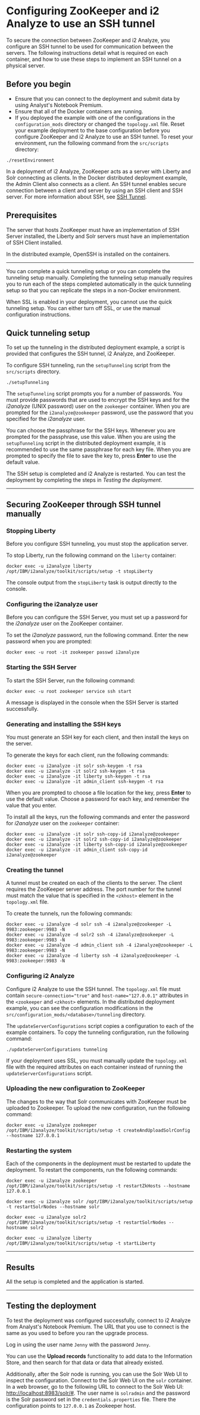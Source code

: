 # Configuring ZooKeeper and i2 Analyze to use an SSH tunnel
To secure the connection between ZooKeeper and i2 Analyze, you configure an SSH tunnel to be used for communication between the servers. The following instructions detail what is required on each container, and how to use these steps to implement an SSH tunnel on a physical server.

## Before you begin
- Ensure that you can connect to the deployment and submit data by using Analyst's Notebook Premium.
- Ensure that all of the Docker containers are running.
- If you deployed the example with one of the configurations in the `configuration_mods` directory or changed the `topology.xml` file. Reset your example deployment to the base configuration before you configure ZooKeeper and i2 Analyze to use an SSH tunnel. To reset your environment, run the following command from the `src/scripts` directory:
```
./resetEnvironment
```

In a deployment of i2 Analyze, ZooKeeper acts as a server with Liberty and Solr connecting as clients. In the Docker distributed deployment example, the Admin Client also connects as a client.
An SSH tunnel enables secure connection between a client and server by using an SSH client and SSH server. For more information about SSH, see [SSH Tunnel](https://www.ssh.com/ssh/tunneling/).

## Prerequisites
The server that hosts ZooKeeper must have an implementation of SSH Server installed, the Liberty and Solr servers must have an implementation of SSH Client installed.

In the distributed example, OpenSSH is installed on the containers.

---

You can complete a quick tunneling setup or you can complete the tunneling setup manually. Completing the tunneling setup manually requires you to run each of the steps completed automatically in the quick tunneling setup so that you can replicate the steps in a non-Docker environment.

When SSL is enabled in your deployment, you cannot use the quick tunneling setup. You can either turn off SSL, or use the manual configuration instructions.

## Quick tunneling setup
To set up the tunneling in the distributed deployment example, a script is provided that configures the SSH tunnel, i2 Analyze, and ZooKeeper.

To configure SSH tunneling, run the `setupTunneling` script from the `src/scripts` directory.
```
./setupTunneling
```

The `setupTunneling` script prompts you for a number of passwords. You must provide passwords that are used to encrypt the SSH keys and for the *i2analyze* (UNIX password) user on the `zookeeper` container. When you are prompted for the `i2analyze@zookeeper` password, use the password that you specified for the *i2analyze* user.

You can choose the passphrase for the SSH keys. Whenever you are prompted for the passphrase, use this value. When you are using the `setupTunneling` script in the distributed deployment example, it is recommended to use the same passphrase for each key file. When you are prompted to specify the file to save the key to, press **Enter** to use the default value.

The SSH setup is completed and i2 Analyze is restarted. You can test the deployment by completing the steps in *Testing the deployment*.

---

## Securing ZooKeeper through SSH tunnel manually
### Stopping Liberty
Before you configure SSH tunneling, you must stop the application server.

To stop Liberty, run the following command on the `liberty` container:
```
docker exec -u i2analyze liberty /opt/IBM/i2analyze/toolkit/scripts/setup -t stopLiberty
```
The console output from the `stopLiberty` task is output directly to the console.

### Configuring the i2analyze user
Before you can configure the SSH Server, you must set up a password for the *i2analyze* user on the ZooKeeper container.

To set the *i2analyze* password, run the following command. Enter the new password when you are prompted:
```
docker exec -u root -it zookeeper passwd i2analyze
```

### Starting the SSH Server
To start the SSH Server, run the following command:
```
docker exec -u root zookeeper service ssh start
```
A message is displayed in the console when the SSH Server is started successfully.

### Generating and installing the SSH keys
You must generate an SSH key for each client, and then install the keys on the server.

To generate the keys for each client, run the following commands:
```
docker exec -u i2analyze -it solr ssh-keygen -t rsa
docker exec -u i2analyze -it solr2 ssh-keygen -t rsa
docker exec -u i2analyze -it liberty ssh-keygen -t rsa
docker exec -u i2analyze -it admin_client ssh-keygen -t rsa
```
When you are prompted to choose a file location for the key, press **Enter** to use the default value.
Choose a password for each key, and remember the value that you enter.

To install all the keys, run the following commands and enter the password for *i2analyze* user on the `zookeeper` container:
```
docker exec -u i2analyze -it solr ssh-copy-id i2analyze@zookeeper
docker exec -u i2analyze -it solr2 ssh-copy-id i2analyze@zookeeper
docker exec -u i2analyze -it liberty ssh-copy-id i2analyze@zookeeper
docker exec -u i2analyze -it admin_client ssh-copy-id i2analyze@zookeeper
```

### Creating the tunnel
A tunnel must be created on each of the clients to the server. The client requires the ZooKeeper server address. The port number for the tunnel must match the value that is specified in the `<zkhost>` element in the `topology.xml` file.

To create the tunnels, run the following commands:
```
docker exec -u i2analyze -d solr ssh -4 i2analyze@zookeeper -L 9983:zookeeper:9983 -N
docker exec -u i2analyze -d solr2 ssh -4 i2analyze@zookeeper -L 9983:zookeeper:9983 -N
docker exec -u i2analyze -d admin_client ssh -4 i2analyze@zookeeper -L 9983:zookeeper:9983 -N
docker exec -u i2analyze -d liberty ssh -4 i2analyze@zookeeper -L 9983:zookeeper:9983 -N
```

### Configuring i2 Analyze
Configure i2 Analyze to use the SSH tunnel. The `topology.xml` file must contain `secure-connection="true"` and `host-name="127.0.0.1"` attributes in the `<zookeeper` and `<zkhost>` elements.
In the distributed deployment example, you can see the configuration modifications in the `src/configuration_mods/<database>/tunneling` directory.

The `updateServerConfigurations` script copies a configuration to each of the example containers. To copy the tunneling configuration, run the following command:
```
./updateServerConfigurations tunneling
```

If your deployment uses SSL, you must manually update the `topology.xml` file with the required attributes on each container instead of running the `updateServerConfigurations` script.

### Uploading the new configuration to ZooKeeper
The changes to the way that Solr communicates with ZooKeeper must be uploaded to Zookeeper. To upload the new configuration, run the following command:
```
docker exec -u i2analyze zookeeper /opt/IBM/i2analyze/toolkit/scripts/setup -t createAndUploadSolrConfig --hostname 127.0.0.1
```

### Restarting the system
Each of the components in the deployment must be restarted to update the deployment. To restart the components, run the following commands:
```
docker exec -u i2analyze zookeeper /opt/IBM/i2analyze/toolkit/scripts/setup -t restartZkHosts --hostname 127.0.0.1

docker exec -u i2analyze solr /opt/IBM/i2analyze/toolkit/scripts/setup -t restartSolrNodes --hostname solr

docker exec -u i2analyze solr2 /opt/IBM/i2analyze/toolkit/scripts/setup -t restartSolrNodes --hostname solr2

docker exec -u i2analyze liberty /opt/IBM/i2analyze/toolkit/scripts/setup -t startLiberty
```

---

## Results
All the setup is completed and the application is started.

---

## Testing the deployment
To test the deployment was configured successfully, connect to i2 Analyze from Analyst's Notebook Premium. The URL that you use to connect is the same as you used to before you ran the upgrade process.

Log in using the user name `Jenny` with the password `Jenny`.

You can use the **Upload records** functionality to add data to the Information Store, and then search for that data or data that already existed.

Additionally, after the Solr node is running, you can use the Solr Web UI to inspect the configuration. Connect to the Solr Web UI on the `solr` container. In a web browser, go to the following URL to connect to the Solr Web UI: <http://localhost:8983/solr/#>. The user name is `solradmin` and the password is the Solr password set in the `credentials.properties` file. There the configuration points to `127.0.0.1` as Zookeeper host.
